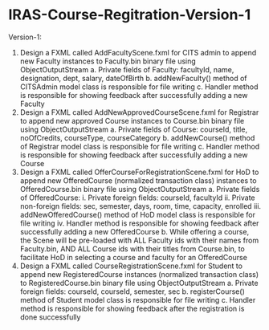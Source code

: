 # IRAS-Course-Regitration-Version-1
Version-1:
1. Design a FXML called AddFacultyScene.fxml for CITS admin to append new Faculty instances to
Faculty.bin binary file using ObjectOutputStream
    a. Private fields of Faculty: facultyId, name, designation, dept, salary, dateOfBirth
    b. addNewFaculty() method of CITSAdmin model class is responsible for file writing
    c. Handler method is responsible for showing feedback after successfully adding a new Faculty
2. Design a FXML called AddNewApprovedCourseScene.fxml for Registrar to append new approved
Course instances to Course.bin binary file using ObjectOutputStream
    a. Private fields of Course: courseId, title, noOfCredits, courseType, courseCategory
    b. addNewCourse() method of Registrar model class is responsible for file writing
    c. Handler method is responsible for showing feedback after successfully adding a new Course
3. Design a FXML called OfferCourseForRegistrationScene.fxml for HoD to append new
OfferedCourse (normalized transaction class) instances to OfferedCourse.bin binary file using
ObjectOutputStream
    a. Private fields of OfferedCourse:
          i. Private foreign fields: courseId, facultyId
          ii. Private non-foreign fields: sec, semester, days, room, time, capacity, enrolled
          iii. addNewOfferedCourse() method of HoD model class is responsible for file writing
          iv. Handler method is responsible for showing feedback after successfully adding a new
          OfferedCourse
    b. While offering a course, the Scene will be pre-loaded with ALL Faculty ids with their names
    from Faculty.bin, AND ALL Course ids with their titles from Course.bin, to facilitate HoD in
    selecting a course and faculty for an OfferedCourse
4. Design a FXML called CourseRegistrationScene.fxml for Student to append new
RegisteredCourse instances (normalized transaction class) to RegisteredCourse.bin binary file
using ObjectOutputStream
    a. Private foreign fields: courseId, courseId, semester, sec
    b. registerCourse() method of Student model class is responsible for file writing
    c. Handler method is responsible for showing feedback after the registration is done
    successfully
